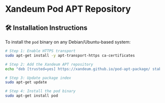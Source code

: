 # Xandeum Pod APT Repository

## 🛠️ Installation Instructions

To install the `pod` binary on any Debian/Ubuntu-based system:

```bash
# Step 1: Enable HTTPS transport
sudo apt-get install -y apt-transport-https ca-certificates

# Step 2: Add the Xandeum APT repository
echo "deb [trusted=yes] https://xandeum.github.io/pod-apt-package/ stable main" | sudo tee /etc/apt/sources.list.d/xandeum-pod.list

# Step 3: Update package index
sudo apt-get update

# Step 4: Install the pod binary
sudo apt-get install pod
